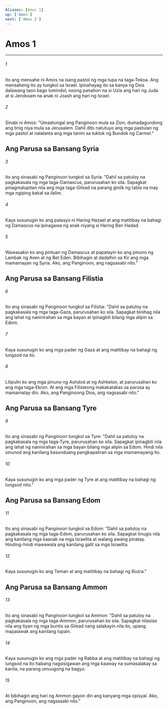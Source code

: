 ```yaml
---
Aliases: [Amos 1]
up: ['Amos']
next: ['Amos 2']
---
```

# Amos 1

***


###### 1 


Ito ang mensahe ni Amos na isang pastol ng mga tupa na taga-Tekoa. Ang mensaheng ito ay tungkol sa Israel. Ipinahayag ito sa kanya ng Dios dalawang taon bago lumindol, noong panahon na si Uzia ang hari ng Juda at si Jeroboam na anak ni Joash ang hari ng Israel. 


###### 2 


Sinabi ni Amos: "Umaatungal ang Panginoon mula sa Zion; dumadagundong ang tinig niya mula sa Jerusalem. Dahil dito natutuyo ang mga pastulan ng mga pastol at nalalanta ang mga tanim sa tuktok ng Bundok ng Carmel." 

## Ang Parusa sa Bansang Syria 


###### 3 


Ito ang sinasabi ng Panginoon tungkol sa Syria: "Dahil sa patuloy na pagkakasala ng mga taga-Damascus, parurusahan ko sila. Sapagkat pinagmalupitan nila ang mga taga-Gilead na parang giniik ng tabla na may mga ngiping bakal sa ilalim. 


###### 4 


Kaya susunugin ko ang palasyo ni Haring Hazael at ang matitibay na bahagi ng Damascus na ipinagawa ng anak niyang si Haring Ben Hadad. 


###### 5 


Wawasakin ko ang pintuan ng Damascus at papatayin ko ang pinuno ng Lambak ng Aven at ng Bet Eden. Bibihagin at dadalhin sa Kir ang mga mamamayan ng Syria. Ako, ang Panginoon, ang nagsasabi nito." 

## Ang Parusa sa Bansang Filistia 


###### 6 


Ito ang sinasabi ng Panginoon tungkol sa Filistia: "Dahil sa patuloy na pagkakasala ng mga taga-Gaza, parurusahan ko sila. Sapagkat binihag nila ang lahat ng naninirahan sa mga bayan at ipinagbili bilang mga alipin sa Edom. 


###### 7 


Kaya susunugin ko ang mga pader ng Gaza at ang matitibay na bahagi ng lungsod na ito. 


###### 8 


Lilipulin ko ang mga pinuno ng Ashdod at ng Ashkelon, at parurusahan ko ang mga taga-Ekron. At ang mga Filisteong makakatakas sa parusa ay mamamatay din. Ako, ang Panginoong Dios, ang nagsasabi nito." 

## Ang Parusa sa Bansang Tyre 


###### 9 


Ito ang sinasabi ng Panginoon tungkol sa Tyre: "Dahil sa patuloy na pagkakasala ng mga taga-Tyre, parurusahan ko sila. Sapagkat ipinagbili nila ang lahat ng naninirahan sa mga bayan bilang mga alipin sa Edom. Hindi nila sinunod ang kanilang kasunduang pangkapatiran sa mga mamamayang ito. 


###### 10 


Kaya susunugin ko ang mga pader ng Tyre at ang matitibay na bahagi ng lungsod nito." 

## Ang Parusa sa Bansang Edom 


###### 11 


Ito ang sinasabi ng Panginoon tungkol sa Edom: "Dahil sa patuloy na pagkakasala ng mga taga-Edom, parurusahan ko sila. Sapagkat tinugis nila ang kanilang mga kaanak na mga Israelita at walang awang pinatay. Hinding-hindi mawawala ang kanilang galit sa mga Israelita. 


###### 12 


Kaya susunugin ko ang Teman at ang matitibay na bahagi ng Bozra." 

## Ang Parusa sa Bansang Ammon 


###### 13 


Ito ang sinasabi ng Panginoon tungkol sa Ammon: "Dahil sa patuloy na pagkakasala ng mga taga-Ammon, parurusahan ko sila. Sapagkat nilaslas nila ang tiyan ng mga buntis sa Gilead nang salakayin nila ito, upang mapalawak ang kanilang lupain. 


###### 14 


Kaya susunugin ko ang mga pader ng Rabba at ang matitibay na bahagi ng lungsod na ito habang nagsisigawan ang mga kaaway na sumasalakay sa kanila, na parang umuugong na bagyo. 


###### 15 


At bibihagin ang hari ng Ammon gayon din ang kanyang mga opisyal. Ako, ang Panginoon, ang nagsasabi nito."
